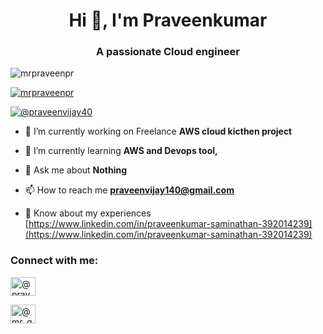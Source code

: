 <h1 align="center">Hi 👋, I'm Praveenkumar</h1>

<h3 align="center">A passionate Cloud engineer</h3>

<p align="left"> <img src="https://komarev.com/ghpvc/?username=mrpraveenpr&label=Profile%20views&color=0e75b6&style=flat" alt="mrpraveenpr" /> </p>

<p align="left"> <a href="https://github.com/ryo-ma/github-profile-trophy"><img src="https://github-profile-trophy.vercel.app/?username=mrpraveenpr" alt="mrpraveenpr" /></a> </p>

<p align="left"> <a href="https://twitter.com/@praveenvijay40" target="blank"><img src="https://img.shields.io/twitter/follow/@praveenvijay40?logo=twitter&style=for-the-badge" alt="@praveenvijay40" /></a> </p>

- 🔭 I’m currently working on Freelance **AWS cloud kicthen project**

- 🌱 I’m currently learning **AWS and Devops tool,**

- 💬 Ask me about **Nothing**

- 📫 How to reach me **praveenvijay140@gmail.com**

- 📄 Know about my experiences [https://www.linkedin.com/in/praveenkumar-saminathan-392014239](https://www.linkedin.com/in/praveenkumar-saminathan-392014239)

<h3 align="left">Connect with me:</h3>

<p align="left">

<a href="https://twitter.com/@praveenvijay40" target="blank"><img align="center" src="https://raw.githubusercontent.com/rahuldkjain/github-profile-readme-generator/master/src/images/icons/Social/twitter.svg" alt="@praveenvijay40" height="30" width="40" /></a>

<a href="https://instagram.com/@mr_ghost_31" target="blank"><img align="center" src="https://raw.githubusercontent.com/rahuldkjain/github-profile-readme-generator/master/src/images/icons/Social/instagram.svg" alt="@mr_ghost_31" height="30" width="40" /></a>

</p>



